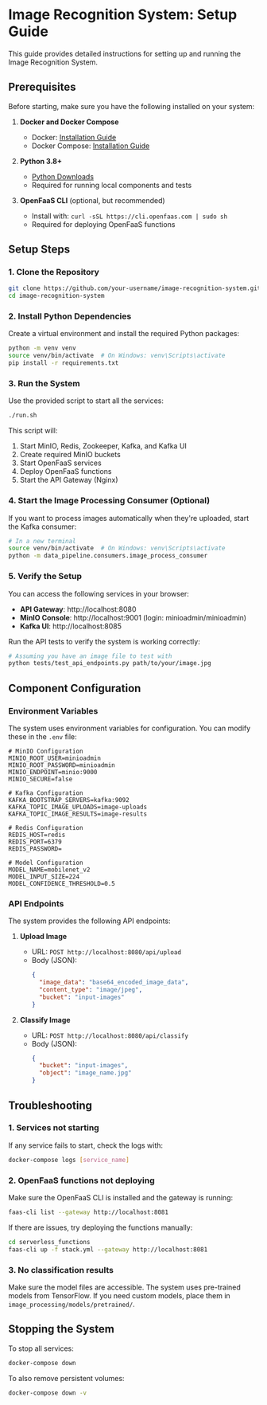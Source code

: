 # Image Recognition System: Setup Guide

This guide provides detailed instructions for setting up and running the Image Recognition System.

## Prerequisites

Before starting, make sure you have the following installed on your system:

1. **Docker and Docker Compose**
   - Docker: [Installation Guide](https://docs.docker.com/get-docker/)
   - Docker Compose: [Installation Guide](https://docs.docker.com/compose/install/)

2. **Python 3.8+**
   - [Python Downloads](https://www.python.org/downloads/)
   - Required for running local components and tests

3. **OpenFaaS CLI** (optional, but recommended)
   - Install with: `curl -sSL https://cli.openfaas.com | sudo sh`
   - Required for deploying OpenFaaS functions

## Setup Steps

### 1. Clone the Repository

```bash
git clone https://github.com/your-username/image-recognition-system.git
cd image-recognition-system
```

### 2. Install Python Dependencies

Create a virtual environment and install the required Python packages:

```bash
python -m venv venv
source venv/bin/activate  # On Windows: venv\Scripts\activate
pip install -r requirements.txt
```

### 3. Run the System

Use the provided script to start all the services:

```bash
./run.sh
```

This script will:
1. Start MinIO, Redis, Zookeeper, Kafka, and Kafka UI
2. Create required MinIO buckets
3. Start OpenFaaS services
4. Deploy OpenFaaS functions
5. Start the API Gateway (Nginx)

### 4. Start the Image Processing Consumer (Optional)

If you want to process images automatically when they're uploaded, start the Kafka consumer:

```bash
# In a new terminal
source venv/bin/activate  # On Windows: venv\Scripts\activate
python -m data_pipeline.consumers.image_process_consumer
```

### 5. Verify the Setup

You can access the following services in your browser:

- **API Gateway**: http://localhost:8080
- **MinIO Console**: http://localhost:9001 (login: minioadmin/minioadmin)
- **Kafka UI**: http://localhost:8085

Run the API tests to verify the system is working correctly:

```bash
# Assuming you have an image file to test with
python tests/test_api_endpoints.py path/to/your/image.jpg
```

## Component Configuration

### Environment Variables

The system uses environment variables for configuration. You can modify these in the `.env` file:

```
# MinIO Configuration
MINIO_ROOT_USER=minioadmin
MINIO_ROOT_PASSWORD=minioadmin
MINIO_ENDPOINT=minio:9000
MINIO_SECURE=false

# Kafka Configuration
KAFKA_BOOTSTRAP_SERVERS=kafka:9092
KAFKA_TOPIC_IMAGE_UPLOADS=image-uploads
KAFKA_TOPIC_IMAGE_RESULTS=image-results

# Redis Configuration
REDIS_HOST=redis
REDIS_PORT=6379
REDIS_PASSWORD=

# Model Configuration
MODEL_NAME=mobilenet_v2
MODEL_INPUT_SIZE=224
MODEL_CONFIDENCE_THRESHOLD=0.5
```

### API Endpoints

The system provides the following API endpoints:

1. **Upload Image**
   - URL: `POST http://localhost:8080/api/upload`
   - Body (JSON):
     ```json
     {
       "image_data": "base64_encoded_image_data",
       "content_type": "image/jpeg",
       "bucket": "input-images"
     }
     ```

2. **Classify Image**
   - URL: `POST http://localhost:8080/api/classify`
   - Body (JSON):
     ```json
     {
       "bucket": "input-images",
       "object": "image_name.jpg"
     }
     ```

## Troubleshooting

### 1. Services not starting

If any service fails to start, check the logs with:

```bash
docker-compose logs [service_name]
```

### 2. OpenFaaS functions not deploying

Make sure the OpenFaaS CLI is installed and the gateway is running:

```bash
faas-cli list --gateway http://localhost:8081
```

If there are issues, try deploying the functions manually:

```bash
cd serverless_functions
faas-cli up -f stack.yml --gateway http://localhost:8081
```

### 3. No classification results

Make sure the model files are accessible. The system uses pre-trained models from TensorFlow. 
If you need custom models, place them in `image_processing/models/pretrained/`.

## Stopping the System

To stop all services:

```bash
docker-compose down
```

To also remove persistent volumes:

```bash
docker-compose down -v
``` 